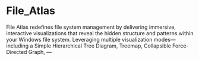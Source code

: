 # File_Atlas
File Atlas redefines file system management by delivering immersive, interactive visualizations that reveal the hidden structure and patterns within your Windows file system. Leveraging multiple visualization modes—including a Simple Hierarchical Tree Diagram, Treemap, Collapsible Force-Directed Graph, —
